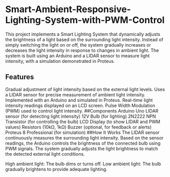 # Smart-Ambient-Responsive-Lighting-System-with-PWM-Control

This project implements a Smart Lighting System that dynamically adjusts the brightness of a light based on the surrounding light intensity. Instead of simply switching the light on or off, the system gradually increases or decreases the light intensity in response to changes in ambient light. The system is built using an Arduino and a LIDAR sensor to measure light intensity, with a simulation demonstrated in Proteus.


## Features
Gradual adjustment of light intensity based on the external light levels.
Uses a LIDAR sensor for precise measurement of ambient light intensity.
Implemented with an Arduino and simulated in Proteus.
Real-time light intensity readings displayed on an LCD screen.
Pulse Width Modulation (PWM) used to control light intensity.
##Components
Arduino Uno
LIDAR sensor (for detecting light intensity)
12V Bulb (for lighting)
2N2222 NPN Transistor (for controlling the bulb)
LCD Display (to show LIDAR and PWM values)
Resistors (10kΩ, 1kΩ)
Buzzer (optional, for feedback or alerts)
Proteus 8 Professional (for simulation)
##How It Works
The LIDAR sensor continuously measures the surrounding light intensity. Based on the sensor readings, the Arduino controls the brightness of the connected bulb using PWM signals. The system gradually adjusts the light brightness to match the detected external light conditions.

High ambient light: The bulb dims or turns off.
Low ambient light: The bulb gradually brightens to provide adequate lighting.
